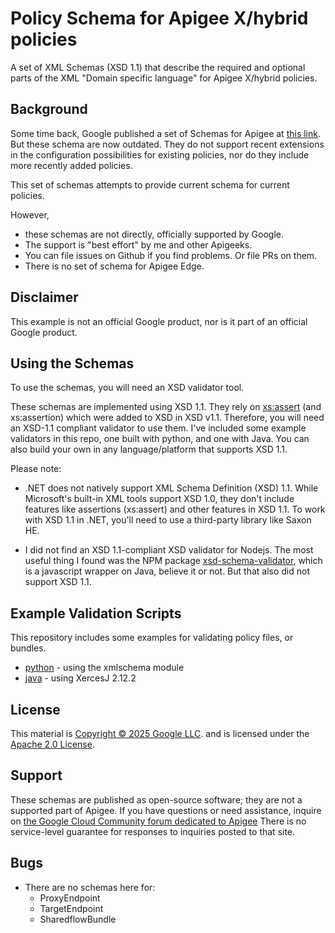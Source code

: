 # Policy Schema for Apigee X/hybrid policies

A set of XML Schemas (XSD 1.1) that describe the required and optional parts of
the XML "Domain specific language" for Apigee X/hybrid policies.

## Background

Some time back, Google published a set of Schemas for Apigee at [this
link](https://github.com/apigee/api-platform-samples/tree/master/schemas).  But
these schema are now outdated. They do not support recent extensions in the
configuration possibilities for existing policies, nor do they include more
recently added policies.

This set of schemas attempts to provide current schema for current policies.

However,

- these schemas are not directly, officially supported by Google.
- The support is "best effort" by me and other Apigeeks.
- You can file issues on Github if you find problems. Or file PRs on them.
- There is no set of schema for Apigee Edge.

## Disclaimer

This example is not an official Google product, nor is it part of an
official Google product.

## Using the Schemas

To use the schemas, you will need an XSD validator tool.

These schemas are implemented using XSD 1.1. They rely on
[xs:assert](https://www.w3.org/TR/xmlschema11-1/#cAssertions) (and xs:assertion)
which were added to XSD in XSD v1.1. Therefore, you will need an XSD-1.1
compliant validator to use them.  I've included some example validators in this
repo, one built with python, and one with Java. You can also build your own in
any language/platform that supports XSD 1.1.

Please note:

* .NET does not natively support XML Schema Definition (XSD) 1.1. While
  Microsoft's built-in XML tools support XSD 1.0, they don't include features
  like assertions (xs:assert) and other features in XSD 1.1. To work with XSD
  1.1 in .NET, you'll need to use a third-party library like Saxon HE.

* I did not find an XSD 1.1-compliant XSD validator for Nodejs.  The most useful
  thing I found was the NPM package
  [xsd-schema-validator](https://www.npmjs.com/package/xsd-schema-validator),
  which is a javascript wrapper on Java, believe it or not. But that also did
  not support XSD 1.1.



## Example Validation Scripts

This repository includes some examples for validating policy files, or bundles.

- [python](./py) - using the xmlschema module
- [java](./java) - using XercesJ 2.12.2

## License

This material is [Copyright © 2025 Google LLC](./NOTICE).
and is licensed under the [Apache 2.0 License](LICENSE).


## Support

These schemas are published as open-source software; they are not a supported
part of Apigee.  If you have questions or need assistance, inquire on [the
Google Cloud Community forum dedicated to
Apigee](https://goo.gle/apigee-community) There is no service-level guarantee
for responses to inquiries posted to that site.


## Bugs

* There are no schemas here for:
  - ProxyEndpoint
  - TargetEndpoint
  - SharedflowBundle
